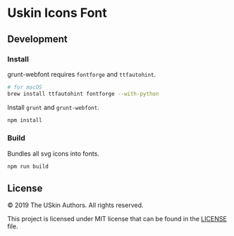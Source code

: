 # Uskin Icons Font

## Development

### Install

grunt-webfont requires `fontforge` and `ttfautohint`.

```sh
# for macOS
brew install ttfautohint fontforge --with-python
```

Install `grunt` and `grunt-webfont`.

```sh
npm install
```

### Build

Bundles all svg icons into fonts.

```sh
npm run build
```

## License

&copy; 2019 The USkin Authors. All rights reserved.

This project is licensed under MIT license that can be found in the [LICENSE](LICENSE) file.
